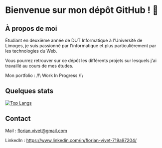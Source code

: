 # Bienvenue sur mon dépôt GitHub ! 👋



## À propos de moi

Étudiant en deuxième année de DUT Informatique à l'Université de Limoges, je suis passionné par l'informatique et plus particulièrement par les technologies du Web.

Vous pourrez retrouver sur ce dépôt les différents projets sur lesquels j'ai travaillé au cours de mes études.

Mon portfolio : /!\ Work In Progress /!\

## Quelques stats

[![Top Langs](https://github-readme-stats.vercel.app/api/top-langs/?username=Sohar-FV)](https://github.com/anuraghazra/github-readme-stats) 

## Contact

Mail : florian.vivet@gmail.com

LinkedIn : https://www.linkedin.com/in/florian-vivet-719a97204/

